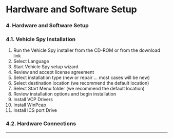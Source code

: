 # Hardware and Software Setup

### 4. Hardware and Software Setup

### 4.1. Vehicle Spy Installation

1. Run the Vehicle Spy installer from the CD-ROM or from the download link&#x20;
2. Select Language&#x20;
3. Start Vehicle Spy setup wizard&#x20;
4. Review and accept license agreement&#x20;
5. Select installation type (new or repair … most cases will be new)&#x20;
6. Select destination location (we recommend the default location)&#x20;
7. Select Start Menu folder (we recommend the default location)&#x20;
8. Review installation options and begin installation&#x20;
9. Install VCP Drivers
10. &#x20;Install WinPcap
11. &#x20;Install ICS port Drive

### **4.2. Hardware Connections**

****

